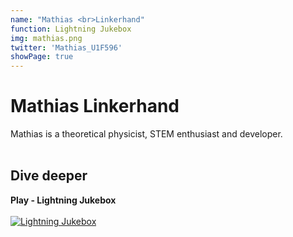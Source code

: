 ```yaml
---
name: "Mathias <br>Linkerhand"
function: Lightning Jukebox
img: mathias.png
twitter: 'Mathias_U1F596'
showPage: true
---
```


# Mathias Linkerhand
 
Mathias is a theoretical physicist, STEM enthusiast and developer.
<br><br>

## Dive deeper


<div class="grid grid-cols-2 gap-5">
<div class="p-3 my-2">

**Play - Lightning Jukebox**  <br><br>
[![Lightning Jukebox](/2022/content/mathias1.png)](https://jb.btc-ln.net/)
</div>

</div>

<br>




